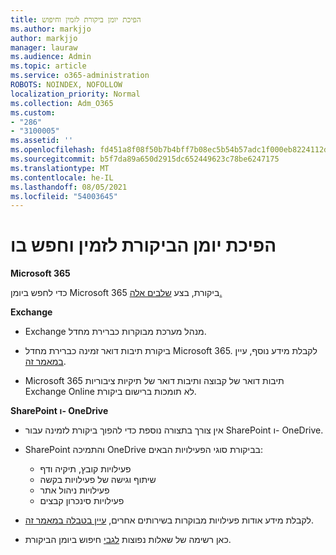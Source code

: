 ```yaml
---
title: הפיכת יומן ביקורת לזמין וחיפוש
ms.author: markjjo
author: markjjo
manager: lauraw
ms.audience: Admin
ms.topic: article
ms.service: o365-administration
ROBOTS: NOINDEX, NOFOLLOW
localization_priority: Normal
ms.collection: Adm_O365
ms.custom:
- "286"
- "3100005"
ms.assetid: ''
ms.openlocfilehash: fd451a8f08f50b7b4bff7b08ec5b54b57adc1f000eb8224112d84a4fb20e4359
ms.sourcegitcommit: b5f7da89a650d2915dc652449623c78be6247175
ms.translationtype: MT
ms.contentlocale: he-IL
ms.lasthandoff: 08/05/2021
ms.locfileid: "54003645"
---
```

# <a name="enable-and-search-the-audit-log"></a>הפיכת יומן הביקורת לזמין וחפש בו

**Microsoft 365**

כדי לחפש ביומן Microsoft 365 ביקורת, בצע [שלבים אלה.](https://docs.microsoft.com/microsoft-365/compliance/search-the-audit-log-in-security-and-compliance#search-the-audit-log)

**Exchange**

- Exchange מנהל מערכת מבוקרות כברירת מחדל.

- ביקורת תיבות דואר זמינה כברירת מחדל Microsoft 365. לקבלת מידע נוסף, עיין  [במאמר זה](https://docs.microsoft.com/microsoft-365/compliance/enable-mailbox-auditing).

- Microsoft 365 תיבות דואר של קבוצה ותיבות דואר של תיקיות ציבוריות Exchange Online לא תומכות ברישום ביקורת.

**SharePoint ו- OneDrive**

- אין צורך בתצורה נוספת כדי להפוך ביקורת לזמינה עבור SharePoint ו- OneDrive.

- SharePoint והתמיכה OneDrive בביקורת סוגי הפעילויות הבאים:

    - פעילויות קובץ, תיקיה ודף
    - שיתוף וגישה של פעילויות בקשה
    - פעילויות ניהול אתר
    - פעילויות סינכרון קבצים

- לקבלת מידע אודות פעילויות מבוקרות בשירותים אחרים,  [עיין בטבלה במאמר זה](https://docs.microsoft.com/microsoft-365/compliance/search-the-audit-log-in-security-and-compliance#audited-activities).

- כאן רשימה של שאלות נפוצות [לגבי](https://docs.microsoft.com/microsoft-365/compliance/search-the-audit-log-in-security-and-compliance#frequently-asked-questions) חיפוש ביומן הביקורת.